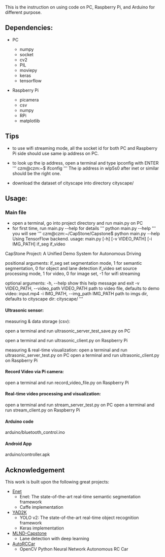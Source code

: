 This is the instruction on using code on PC, Raspberry Pi, and Arduino for different purpose.

## Dependencies:
* PC
	- numpy
	- socket
	- cv2
	- PIL
	- moviepy
	- keras
	- tensorflow

* Raspberry Pi
	- picamera
	- csv
	- numpy
	- RPi
	- matplotlib

## Tips
* to use wifi streaming mode, all the socket id for both PC and Raspberry Pi side should use same ip address on PC.

* to look up the ip address, open a terminal and type ipconfig with ENTER
'''
czm@czm:~$ ifconfig
'''
The ip address in wlp5s0 after inet or similar should be the right one.

* download the dataset of cityscape into directory cityscape/

## Usage:

### Main file
* open a terminal, go into project directory and run main.py on PC
* for first time, run main.py --help for details
'''
python main.py --help
'''
you will see
'''
czm@czm:~/CapStone/Capstone$ python main.py --help
Using TensorFlow backend.
usage: main.py [-h] [-v VIDEO_PATH] [-i IMG_PATH] if_seg if_video

CapStone Project: A Unified Demo System for Autonomous Driving

positional arguments:
  if_seg                set segmentation mode, 1 for semantic segmentation, 0
                        for object and lane detection
  if_video              set source processing mode, 1 for video, 0 for image
                        set, -1 for wifi streaming

optional arguments:
  -h, --help            show this help message and exit
  -v VIDEO_PATH, --video_path VIDEO_PATH
                        path to video file, defaults to demo video: input.mp4
  -i IMG_PATH, --img_path IMG_PATH
                        path to imgs dir, defaults to cityscape dir:
                        cityscape/
'''
#### Ultrasonic sensor:
measuring & data storage (csv):

open a terminal and run ultrasonic_server_test_save.py on PC

open a terminal and run ultrasonic_client.py on Raspberry Pi

measuring & real-time visualization:
open a terminal and run ultrasonic_server_test.py on PC
open a terminal and run ultrasonic_client.py on Raspberry Pi

#### Record Video via Pi camera:
open a terminal and run record_video_file.py on Raspberry Pi

#### Real-time video processing and visualization:
open a terminal and run stream_server_test.py on PC
open a terminal and run stream_client.py on Raspberry Pi

#### Arduino code 
arduino/bluetooth_control.ino

#### Android App
arduino/controller.apk

## Acknowledgement
This work is built upon the following great projects:
* [Enet](https://github.com/TimoSaemann/ENet)
	- Enet: The state-of-the-art real-time semantic segmentation framework 
	- Caffe implementation
* [YAD2K](https://github.com/allanzelener/YAD2K)
	- YOLO v2: The state-of-the-art real-time object recognition framework 
	- Keras implementation
* [MLND-Capstone](https://github.com/mvirgo/MLND-Capstone)
	- Lane detection with deep learning
* [AutoRCCar](https://github.com/hamuchiwa/AutoRCCar)
	- OpenCV Python Neural Network Autonomous RC Car
